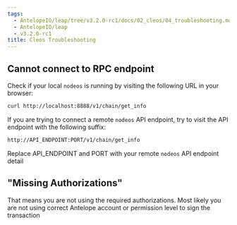 ```yaml
---
tags:
  - AntelopeIO/leap/tree/v3.2.0-rc1/docs/02_cleos/04_troubleshooting.md
  - AntelopeIO/leap
  - v3.2.0-rc1
title: Cleos Troubleshooting
---
```


## Cannot connect to RPC endpoint

Check if your local `nodeos` is running by visiting the following URL in your browser:

```sh
curl http://localhost:8888/v1/chain/get_info
```

If you are trying to connect a remote `nodeos` API endpoint, try to visit the API endpoint with the following suffix:

```sh
http://API_ENDPOINT:PORT/v1/chain/get_info
```

Replace API_ENDPOINT and PORT with your remote `nodeos` API endpoint detail

## "Missing Authorizations"

That means you are not using the required authorizations. Most likely you are not using correct Antelope account or permission level to sign the transaction
